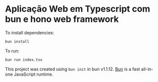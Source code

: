 # Aplicação Web em Typescript com bun e hono web framework

To install dependencies:

```bash
bun install
```

To run:

```bash
bun run index.tsx
```

This project was created using `bun init` in bun v1.1.12. [Bun](https://bun.sh) is a fast all-in-one JavaScript runtime.
